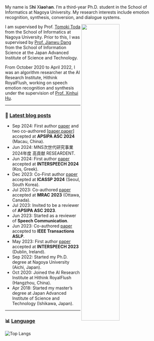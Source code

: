 

My name is S**hi** X**iao**h**an**. I’m a third-year Ph.D. student in the School of Informatics at Nagoya University. My research interests include emotion recognition, synthesis, conversion, and dialogue systems.


<picture>
    <source media="(prefers-color-scheme: dark)" srcset="https://github-readme-stats-ouuan.vercel.app/api?username=sxh520zz&theme=dark&show_icons=true">
    <img align="right" width="50%" src="https://github-readme-stats-ouuan.vercel.app/api?username=sxh520zz&show_icons=true">
</picture>

I am supervised by Prof. [Tomoki Toda](https://sites.google.com/site/tomokitoda/home) from the School of Informatics at Nagoya University. Prior to this, I was supervised by [Prof. Jianwu Dang](https://scholar.google.com/citations?user=Wk5ApskAAAAJ&hl=zh-CN&oi=ao) from the School of Information Science at the Japan Advanced Institute of Science and Technology.

From October 2020 to April 2022, I was an algorithm researcher at the AI Research Institute, Hithink RoyalFlush, working on speech emotion recognition and synthesis under the supervision of [Prof. Xinhui Hu](https://scholar.google.com/citations?user=WhCsrgoAAAAJ&hl=zh-CN&oi=ao).

---

### :pencil: [Latest blog posts](https://sxh520zz.github.io/blog/)

<!--START_SECTION:blog-posts-->
- Sep 2024: First author [paper](https://scholar.google.com.hk/citations?view_op=view_citation&hl=zh-CN&user=dJMayx0AAAAJ&sortby=pubdate&citation_for_view=dJMayx0AAAAJ:aqlVkmm33-oC) and two co-authored [[paper](https://scholar.google.com/citations?view_op=view_citation&hl=zh-CN&user=dJMayx0AAAAJ&sortby=pubdate&citation_for_view=dJMayx0AAAAJ:qxL8FJ1GzNcC),[paper](https://scholar.google.com/citations?view_op=view_citation&hl=zh-CN&user=dJMayx0AAAAJ&sortby=pubdate&citation_for_view=dJMayx0AAAAJ:M3ejUd6NZC8C)] accepted at **APSIPA ASC 2024** (Macau, China). 
- Jun 2024: MNS次世代研究事業 2024年度 高貢献 RESEARDENT.
- Jun 2024: First author [paper](https://www.isca-archive.org/interspeech_2024/shi24i_interspeech.pdf) accepted at **INTERSPEECH 2024** (Kos, Greek). 
- Dec 2023: Co-First author [paper](https://arxiv.org/abs/2401.13260) accepted at **ICASSP 2024** (Seoul, South Korea). 
- Jul 2023: Co-authored [paper](https://dl.acm.org/doi/abs/10.1145/3607865.3613182) accepted at **MRAC 2023** (Ottawa, Canada).
- Jul 2023: Invited to be a reviewer of **APSIPA ASC 2023**.
- Jun 2023: Started as a reviewer of **Speech Communication**.
- Jun 2023: Co-authored [paper](https://dspace.jaist.ac.jp/dspace/bitstream/10119/18464/1/M-AKAGI-I-0710.pdf) accepted to **IEEE Transactions ASLP**.
- May 2023: First author [paper](https://www.isca-archive.org/interspeech_2023/shi23e_interspeech.pdf) accepted at **INTERSPEECH 2023** (Dublin, Ireland).
- Sep 2022: Started my Ph.D. degree at Nagoya University (Aichi, Japan).
- Oct 2020: Joined the AI Research Institute at Hithink RoyalFlush (Hangzhou, China).
- Apr 2018: Started my master’s degree at Japan Advanced Institute of Science and Technology (Ishikawa, Japan).
<!--END_SECTION:blog-posts-->

---

### :bar_chart: [Language](https://github.com/muety/wakapi)

![Top Langs](https://github-readme-stats.vercel.app/api/top-langs/?username=sxh520zz&layout=compact&theme=tokyonight)


